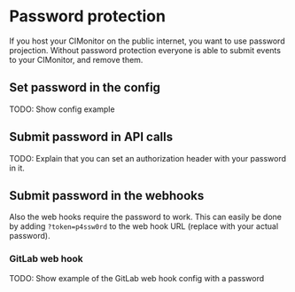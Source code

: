 # Password protection

If you host your CIMonitor on the public internet, you want to use password projection. Without password protection
everyone is able to submit events to your CIMonitor, and remove them.

## Set password in the config

TODO: Show config example

## Submit password in API calls

TODO: Explain that you can set an authorization header with your password in it.

## Submit password in the webhooks

Also the web hooks require the password to work. This can easily be done by adding `?token=p4ssw0rd` to the web hook
URL (replace with your actual password).

### GitLab web hook

TODO: Show example of the GitLab web hook config with a password
